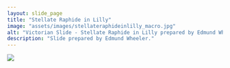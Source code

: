 ```yaml
---
layout: slide_page
title: "Stellate Raphide in Lilly"
image: "assets/images/stellateraphideinlilly_macro.jpg"
alt: "Victorian Slide - Stellate Raphide in Lilly prepared by Edmund Wheeler"
description: "Slide prepared by Edmund Wheeler."
---
```


<img src="{{ site.baseurl }}/assets/images/stellateraphideinlilly_micro.jpg">